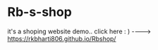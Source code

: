 # Rb-s-shop
it's a shoping website demo..
 click here : )   ----> https://rkbharti806.github.io/Rbshop/
